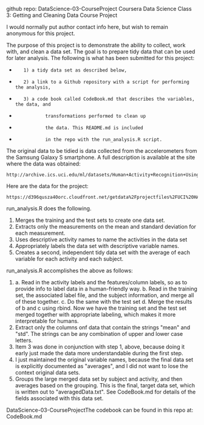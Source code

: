 github repo:  DataScience-03-CourseProject
Coursera Data Science Class 3:  Getting and Cleaning Data
Course Project

I would normally put author contact info here, but wish to remain
anonymous for this project.

The purpose of this project is to demonstrate the ability to collect, work 
with, and clean a data set. The goal is to prepare tidy data that can be 
used for later analysis. The following is what has been submitted for this
project:

*        1) a tidy data set as described below, 
*        2) a link to a Github repository with a script for performing the analysis, 
*        3) a code book called CodeBook.md that describes the variables, the data, and  
*                transformations performed to clean up 
*                the data. This README.md is included
*                in the repo with the run_analysis.R script.  

The original data to be tidied is data collected 
from the accelerometers from the Samsung Galaxy S smartphone. A full description 
is available at the site where the data was obtained: 
        
    http://archive.ics.uci.edu/ml/datasets/Human+Activity+Recognition+Using+Smartphones 

Here are the data for the project: 
        
    https://d396qusza40orc.cloudfront.net/getdata%2Fprojectfiles%2FUCI%20HAR%20Dataset.zip 

run_analysis.R does the following. 
1.  Merges the training and the test sets to create one data set.
2.  Extracts only the measurements on the mean and standard deviation for 
    each measurement. 
3.  Uses descriptive activity names to name the activities in the data set
4.  Appropriately labels the data set with descriptive variable names. 
5.  Creates a second, independent tidy data set with the average of each 
    variable for each activity and each subject.

run_analysis.R accomplishes the above as follows:
1.  a.  Read in the activity labels and the features/column labels, so as to 
        provide info to label data in a human-friendly way.
    b.  Read in the training set, the associated label file, and the subject 
        information, and merge all of these together.
    c.  Do the same with the test set
    d.  Merge the results of b and c using rbind.  Now we have the training
        set and the test set merged together with appropriate labeling, which
        makes it more interpretable for humans.
2.  Extract only the columns onf data that contain the strings "mean" and "std".
    The strings can be any combination of upper and lower case letters.
3.  Item 3 was done in conjunction with step 1, above, because doing it early
    just made the data more understandable during the first step.
4.  I just maintained the original variable names, because the final data set
    is explicitly documented as "averages", and I did not want to lose the context
    original data sets.
5.  Groups the large merged data set by subject and activity, and then averages
    based on the grouping.  This is the final, target data set, which is written
    out to "averagedData.txt".  See CodeBook.md for details of the fields
    associated with this data set.
  
DataScience-03-CourseProjectThe codebook can be found in this repo at:  CodeBook.md

